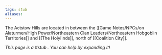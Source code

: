 ```yaml
---
tags: stub
aliases:
---
```


The Actstow Hills are located in between the [[Game Notes/NPCs/on Alaturmen/High Power/Northeastern Clan Leaders/Northeastern Hobgoblin Territories]] and [[The Holyl'nds]], north of [[Coalition City]].

*This page is a #stub . You can help by expanding it!*